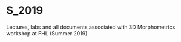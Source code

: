 # S_2019
Lectures, labs and all documents associated with 3D Morphometrics workshop at FHL (Summer 2019)
